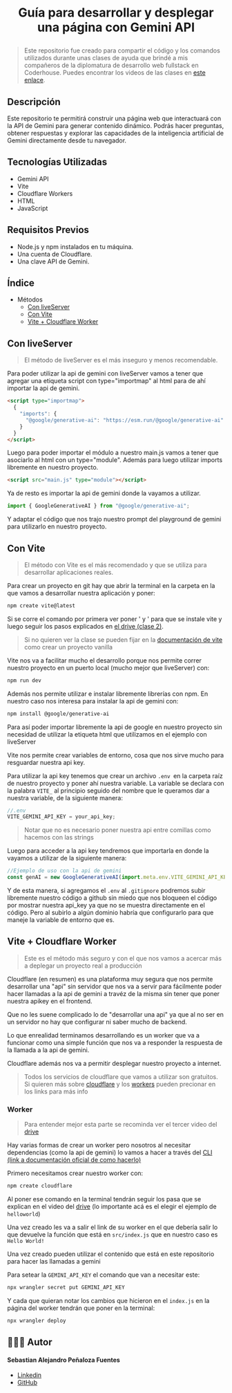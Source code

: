 # <p align="center">Guía para desarrollar y desplegar una página con Gemini API</p>

> Este repositorio fue creado para compartir el código y los comandos utilizados durante unas clases de ayuda que brindé a mis compañeros de la diplomatura de desarrollo web fullstack en Coderhouse. Puedes encontrar los videos de las clases en [este enlace](https://drive.google.com/drive/folders/1CJpKEzhl_4QOXlp2hm8vxVlfxnnzv3Ba?usp=sharing).

## Descripción

Este repositorio te permitirá construir una página web que interactuará con la API de Gemini para generar contenido dinámico. Podrás hacer preguntas, obtener respuestas y explorar las capacidades de la inteligencia artificial de Gemini directamente desde tu navegador.

## Tecnologías Utilizadas

- Gemini API
- Vite
- Cloudflare Workers
- HTML
- JavaScript

## Requisitos Previos

- Node.js y npm instalados en tu máquina.
- Una cuenta de Cloudflare.
- Una clave API de Gemini.

## Índice

- Métodos
  - [Con liveServer](#con-liveserver)
  - [Con Vite](#con-vite)
  - [Vite + Cloudflare Worker](#vite--cloudflare-worker)

## Con liveServer

> El método de liveServer es el más inseguro y menos recomendable.

Para poder utilizar la api de gemini con liveServer vamos a tener que agregar una etiqueta script con type="importmap" al html para de ahí importar la api de gemini.

```html
<script type="importmap">
  {
    "imports": {
      "@google/generative-ai": "https://esm.run/@google/generative-ai"
    }
  }
</script>
```

Luego para poder importar el módulo a nuestro main.js vamos a tener que asociarlo al html con un type="module". Además para luego utilizar imports libremente en nuestro proyecto.

```html
<script src="main.js" type="module"></script>
```

Ya de resto es importar la api de gemini donde la vayamos a utilizar.

```js
import { GoogleGenerativeAI } from "@google/generative-ai";
```

Y adaptar el código que nos trajo nuestro prompt del playground de gemini para utilizarlo en nuestro proyecto.

## Con Vite

> El método con Vite es el más recomendado y que se utiliza para desarrollar aplicaciones reales.

Para crear un proyecto en git hay que abrir la terminal en la carpeta en la que vamos a desarrollar nuestra aplicación y poner:

```bash
npm create vite@latest
```

Si se corre el comando por primera ver poner ' y ' para que se instale vite y luego seguir los pasos explicados en [el drive (clase 2)](https://drive.google.com/drive/folders/1CJpKEzhl_4QOXlp2hm8vxVlfxnnzv3Ba?usp=sharing).

> Si no quieren ver la clase se pueden fijar en la [documentación de vite](https://vitejs.dev/guide/) como crear un proyecto vanilla

Vite nos va a facilitar mucho el desarrollo porque nos permite correr nuestro proyecto en un puerto local (mucho mejor que liveServer) con:

```bash
npm run dev
```

Además nos permite utilizar e instalar libremente librerías con npm. En nuestro caso nos interesa para instalar la api de gemini con:

```bash
npm install @google/generative-ai
```

Para así poder importar libremente la api de google en nuestro proyecto sin necesidad de utilizar la etiqueta html que utilizamos en el ejemplo con liveServer

Vite nos permite crear variables de entorno, cosa que nos sirve mucho para resguardar nuestra api key.

Para utilizar la api key tenemos que crear un archivo `.env `en la carpeta raíz de nuestro proyecto y poner ahí nuestra variable. La variable se declara con la palabra `VITE_` al principio seguido del nombre que le queramos dar a nuestra variable, de la siguiente manera:

```js
//.env
VITE_GEMINI_API_KEY = your_api_key;
```

> Notar que no es necesario poner nuestra api entre comillas como hacemos con las strings

Luego para acceder a la api key tendremos que importarla en donde la vayamos a utilizar de la siguiente manera:

```js
//Ejemplo de uso con la api de gemini
const genAI = new GoogleGenerativeAI(import.meta.env.VITE_GEMINI_API_KEY))
```

Y de esta manera, si agregamos el `.env` al `.gitignore` podremos subir libremente nuestro código a github sin miedo que nos bloqueen el código por mostrar nuestra api_key ya que no se muestra directamente en el código. Pero al subirlo a algún dominio habría que configurarlo para que maneje la variable de entorno que es.

## Vite + Cloudflare Worker

> Este es el método más seguro y con el que nos vamos a acercar más a deplegar un proyecto real a producción

Cloudflare (en resumen) es una plataforma muy segura que nos permite desarrollar una "api" sin servidor que nos va a servir para fácilmente poder hacer llamadas a la api de gemini a travéz de la misma sin tener que poner nuestra apikey en el frontend.

Que no les suene complicado lo de "desarrollar una api" ya que al no ser en un servidor no hay que configurar ni saber mucho de backend.

Lo que enrealidad terminamos desarrollando es un worker que va a funcionar como una simple función que nos va a responder la respuesta de la llamada a la api de gemini.

Cloudflare además nos va a permitir desplegar nuestro proyecto a internet.

> Todos los servicios de cloudflare que vamos a utilizar son gratuitos. Si quieren más sobre [cloudflare](https://www.cloudflare.com/es-es/learning/what-is-cloudflare/) y los [workers](https://www.cloudflare.com/es-la/developer-platform/workers/) pueden precionar en los links para más info

### Worker

> Para entender mejor esta parte se recominda ver el tercer video del [drive](https://drive.google.com/drive/folders/1CJpKEzhl_4QOXlp2hm8vxVlfxnnzv3Ba?usp=sharing)

Hay varias formas de crear un worker pero nosotros al necesitar dependencias (como la api de gemini) lo vamos a hacer a través del [CLI (link a documentación oficial de como hacerlo)](https://dash.cloudflare.com/9b633f2b6676437c3455dda4e76abe7c/workers-and-pages/create-with-cli)

Primero necesitamos crear nuestro worker con:

```bash
npm create cloudflare
```

Al poner ese comando en la terminal tendrán seguir los pasa que se explican en el video del [drive](https://drive.google.com/drive/folders/1CJpKEzhl_4QOXlp2hm8vxVlfxnnzv3Ba?usp=sharing) (lo importante acá es el elegir el ejemplo de `helloworld`)

Una vez creado les va a salir el link de su worker en el que debería salir lo que devuelve la función que está en `src/index.js` que en nuestro caso es `Hello World!`

Una vez creado pueden utilizar el contenido que está en este repositorio para hacer las llamadas a gemini

Para setear la `GEMINI_API_KEY` el comando que van a necesitar este:

```bash
npx wrangler secret put GEMINI_API_KEY
```

Y cada que quieran notar los cambios que hicieron en el `index.js` en la página del worker tendrán que poner en la terminal:

```bash
npx wrangler deploy
```

## 👨🏾‍💻 Autor

#### Sebastian Alejandro Peñaloza Fuentes

- [Linkedin](https://www.linkedin.com/in/sebastianpenalozafuentes/)
- [GitHub](https://github.com/Sebastian0021)
